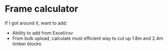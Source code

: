 # Frame calculator

If I got around it, want to add:
- Ability to add from Excel/csv
- From bulk upload, calculate most efficient way to cut up 1.8m and 2.4m timber blocks